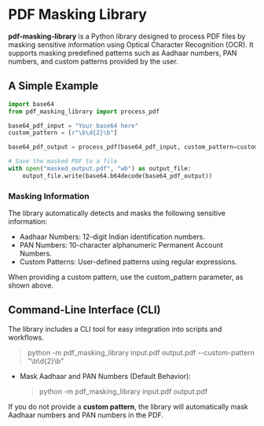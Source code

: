 # PDF Masking Library

**pdf-masking-library** is a Python library designed to process PDF files by masking sensitive information using Optical Character Recognition (OCR). It supports masking predefined patterns such as Aadhaar numbers, PAN numbers, and custom patterns provided by the user.

## A Simple Example

```python
import base64
from pdf_masking_library import process_pdf

base64_pdf_input = "Your base64 here"
custom_pattern = [r"\b\d{2}\b"]

base64_pdf_output = process_pdf(base64_pdf_input, custom_pattern=custom_pattern)

# Save the masked PDF to a file
with open("masked_output.pdf", "wb") as output_file:
    output_file.write(base64.b64decode(base64_pdf_output))
```

### Masking Information
The library automatically detects and masks the following sensitive information:

-   Aadhaar Numbers: 12-digit Indian identification numbers.
-   PAN Numbers: 10-character alphanumeric Permanent Account Numbers.
-    Custom Patterns: User-defined patterns using regular expressions.

When providing a custom pattern, use the custom_pattern parameter, as shown above.


## Command-Line Interface (CLI)
The library includes a CLI tool for easy integration into scripts and workflows.
> python -m pdf_masking_library input.pdf output.pdf --custom-pattern "\\b\\d{2}\\b"

- Mask Aadhaar and PAN Numbers (Default Behavior):
    > python -m pdf_masking_library input.pdf output.pdf 

If you do not provide a **custom pattern**, the library will automatically mask Aadhaar numbers and PAN numbers in the PDF.